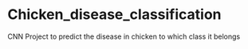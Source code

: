 # Chicken_disease_classification
CNN Project to predict the disease in chicken to which class it belongs
